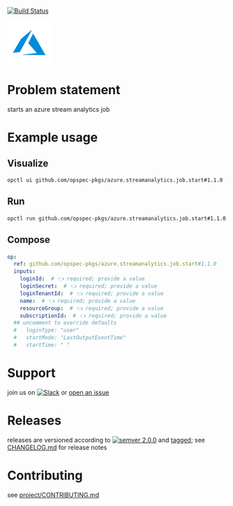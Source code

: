 [![Build Status](https://github.com/opspec-pkgs/azure.streamanalytics.job.start/workflows/build/badge.svg?branch=main)](https://github.com/opspec-pkgs/azure.streamanalytics.job.start/actions?query=workflow%3Abuild+branch%3Amain)

<img src="icon.svg" alt="icon" height="100px">

# Problem statement

starts an azure stream analytics job

# Example usage

## Visualize

```shell
opctl ui github.com/opspec-pkgs/azure.streamanalytics.job.start#1.1.0
```

## Run

```
opctl run github.com/opspec-pkgs/azure.streamanalytics.job.start#1.1.0
```

## Compose

```yaml
op:
  ref: github.com/opspec-pkgs/azure.streamanalytics.job.start#1.1.0
  inputs:
    loginId:  # 👈 required; provide a value
    loginSecret:  # 👈 required; provide a value
    loginTenantId:  # 👈 required; provide a value
    name:  # 👈 required; provide a value
    resourceGroup:  # 👈 required; provide a value
    subscriptionId:  # 👈 required; provide a value
  ## uncomment to override defaults
  #   loginType: "user"
  #   startMode: "LastOutputEventTime"
  #   startTime: " "
```

# Support

join us on
[![Slack](https://img.shields.io/badge/slack-opctl-E01563.svg)](https://join.slack.com/t/opctl/shared_invite/zt-51zodvjn-Ul_UXfkhqYLWZPQTvNPp5w)
or
[open an issue](https://github.com/opspec-pkgs/azure.streamanalytics.job.start/issues)

# Releases

releases are versioned according to
[![semver 2.0.0](https://img.shields.io/badge/semver-2.0.0-brightgreen.svg)](http://semver.org/spec/v2.0.0.html)
and [tagged](https://git-scm.com/book/en/v2/Git-Basics-Tagging); see
[CHANGELOG.md](CHANGELOG.md) for release notes

# Contributing

see
[project/CONTRIBUTING.md](https://github.com/opspec-pkgs/project/blob/main/CONTRIBUTING.md)
